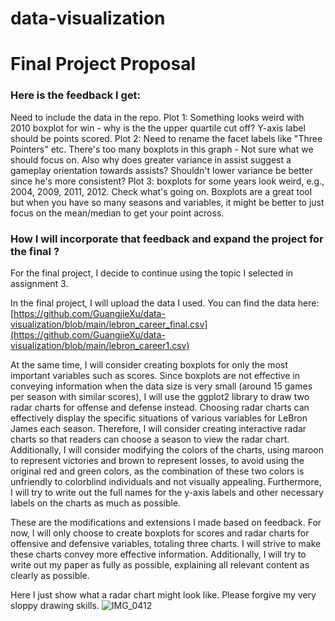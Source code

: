# data-visualization
# Final Project Proposal
### Here is the feedback I get:
Need to include the data in the repo. Plot 1: Something looks weird with 2010 boxplot for win - why is the the upper quartile cut off? Y-axis label should be points scored. Plot 2: Need to rename the facet labels like "Three Pointers" etc. There's too many boxplots in this graph - Not sure what we should focus on. Also why does greater variance in assist suggest a gameplay orientation towards assists? Shouldn't lower variance be better since he's more consistent? Plot 3: boxplots for some years look weird, e.g., 2004, 2009, 2011, 2012. Check what's going on. Boxplots are a great tool but when you have so many seasons and variables, it might be better to just focus on the mean/median to get your point across.

### How I will incorporate that feedback and expand the project for the final ?
For the final project, I decide to continue using the topic I selected in assignment 3.

In the final project, I will upload the data I used. You can find the data here:[https://github.com/GuangjieXu/data-visualization/blob/main/lebron_career_final.csv](https://github.com/GuangjieXu/data-visualization/blob/main/lebron_career1.csv)

At the same time, I will consider creating boxplots for only the most important variables such as scores. Since boxplots are not effective in conveying information when the data size is very small (around 15 games per season with similar scores), I will use the ggplot2 library to draw two radar charts for offense and defense instead. Choosing radar charts can effectively display the specific situations of various variables for LeBron James each season. Therefore, I will consider creating interactive radar charts so that readers can choose a season to view the radar chart. Additionally, I will consider modifying the colors of the charts, using maroon to represent victories and brown to represent losses, to avoid using the original red and green colors, as the combination of these two colors is unfriendly to colorblind individuals and not visually appealing. Furthermore, I will try to write out the full names for the y-axis labels and other necessary labels on the charts as much as possible.

These are the modifications and extensions I made based on feedback. For now, I will only choose to create boxplots for scores and radar charts for offensive and defensive variables, totaling three charts. I will strive to make these charts convey more effective information. Additionally, I will try to write out my paper as fully as possible, explaining all relevant content as clearly as possible.

Here I just show what a radar chart might look like. Please forgive my very sloppy drawing skills.
![IMG_0412](https://github.com/GuangjieXu/data-visualization/assets/114622908/402dfe11-b1a2-490c-887f-2dafb52b848b)
